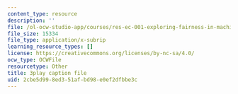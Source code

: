 ```yaml
---
content_type: resource
description: ''
file: /ol-ocw-studio-app/courses/res-ec-001-exploring-fairness-in-machine-learning-for-international-development-spring-2020/2cbe5d998ed351afbd98e0ef2dfbbe3c_RQLsnWwjcNY.vtt
file_size: 15334
file_type: application/x-subrip
learning_resource_types: []
license: https://creativecommons.org/licenses/by-nc-sa/4.0/
ocw_type: OCWFile
resourcetype: Other
title: 3play caption file
uid: 2cbe5d99-8ed3-51af-bd98-e0ef2dfbbe3c
---
```

